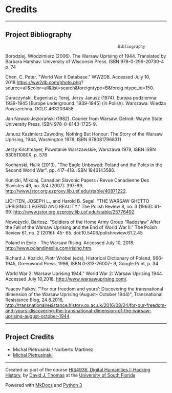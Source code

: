 # Credits

---

## Project Bibliography


                                                     Bibliography

Borodziej, Włodzimierz (2006). The Warsaw Uprising of 1944. Translated by Barbara Harshav. 	University of Wisconsin Press. 		ISBN 978-0-299-20730-4 p. 74

Chen, C. Peter. "World War II Database." WW2DB. Accessed July 10, 2018.https://ww2db.com/photo.php?								source=all&color=all&list=search&foreigntype=B&foreig	ntype_id=150.

Duraczyński, Eugeniusz; Terej, Jerzy Janusz (1974). Europa podziemna: 1939-1945 [Europe underground: 1939-1945] (in 		Polish). Warszawa: Wiedza Powszechna. OCLC 463203458

Jan Nowak-Jeziorański (1982). Courier from Warsaw. Detroit: Wayne State University Press. ISBN 978-0-8143-1725-9.

Janusz Kazimierz Zawodny, Nothing But Honour: The Story of the Warsaw Uprising, 1944, Washington 1978, ISBN 9780817968311

Jerzy Kirchmayer, Powstanie Warszawskie, Warszawa 1978, ISBN ISBN 830511080X, p. 576

Kochanski, Halik (2013). "The Eagle Unbowed: Poland and the Poles in the Second World War". pp. 417–418. ISBN 1846143586.

Kunicki, Mikolaj. Canadian Slavonic Papers / Revue Canadienne Des Slavistes 49, no. 3/4 (2007): 397-99.   
	http://www.jstor.org.ezproxy.lib.usf.edu/stable/40871222.

LICHTEN, JOSEPH L., and Harold B. Segel. "THE WARSAW GHETTO UPRISING: 	LEGEND AND REALITY." The Polish Review 8, no. 3 		(1963): 61-69. 	http://www.jstor.org.ezproxy.lib.usf.edu/stable/25776492.

Nowożycki, Bartosz. "Soldiers of the Home Army Group “Radosław” After the Fall of the Warsaw Uprising and the End of World 		War II." The Polish Review 61, no. 2 (2016): 45-	65. doi:10.5406/polishreview.61.2.45.

Poland in Exile - The Warsaw Rising. Accessed July 10, 2018. http://www.polandinexile.com/rising.htm.

Richard J. Kozicki, Piotr Wróbel (eds), Historical Dictionary of Poland, 966–1945, Greenwood 	Press, 1996, ISBN 0-313-26007-	9, Google Print, p. 34

World War 2: Warsaw Uprising 1944." World War 2: Warsaw Uprising 1944. Accessed July 10,2018. http://www.warsawuprising.com/.

Yaacov Falkov, "'For our freedom and yours’: Discovering the transnational dimension of the 	Warsaw Uprising (August–		October 1944)", Transnational Resistance Blog, 	24.8.2016, http://transnationalresistance.history.ox.ac.uk/2016/08/24/for-our-freedom-and-yours-discovering-the-transnational-dimension-of-the-warsaw-uprising-august-october-1944


---

## Project Credits

* Michal Pietrusinki / Norberto Martinez
* [Michal Pietrusinski](mailto:michalp@mail.usf.edu) 

---

Created as part of the course [HIS4936, Digital Humanities I: Hacking History](https://hacking-history.readthedocs.io), by [David J. Thomas](https://github.com/thePortus) at the [University of South Florida](https://www.usf.edu)

Powered with [MkDocs](https://mkdocs.org) and [Python 3](https://python.org)
